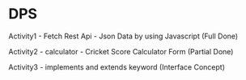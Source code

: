 # DPS

Activity1 - Fetch Rest Api - Json Data by using Javascript (Full Done)

Activity2 - calculator - Cricket Score Calculator Form (Partial Done)

Activity3 - implements and extends keyword (Interface Concept)
